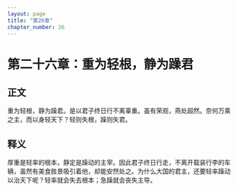 ```yaml
---
layout: page
title: "第26章"
chapter_number: 26
---
```


# 第二十六章：重为轻根，静为躁君

## 正文
重为轻根，静为躁君。是以君子终日行不离辜重。虽有荣观，燕处超然。奈何万乘之主，而以身轻天下？轻则失根，躁则失君。

## 释义
厚重是轻率的根本，静定是躁动的主宰。因此君子终日行走，不离开载装行李的车辆，虽然有美食胜景吸引着他，却能安然处之。为什么大国的君主，还要轻率躁动以治天下呢？轻率就会失去根本；急躁就会丧失主导。